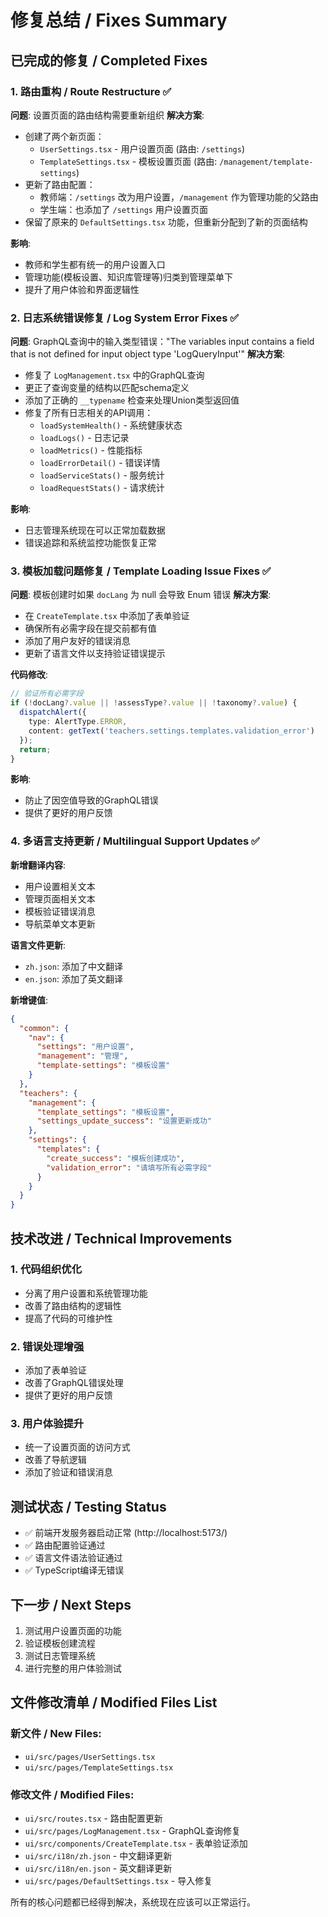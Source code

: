 # 修复总结 / Fixes Summary

## 已完成的修复 / Completed Fixes

### 1. 路由重构 / Route Restructure ✅

**问题**: 设置页面的路由结构需要重新组织
**解决方案**: 
- 创建了两个新页面：
  - `UserSettings.tsx` - 用户设置页面 (路由: `/settings`)
  - `TemplateSettings.tsx` - 模板设置页面 (路由: `/management/template-settings`)
- 更新了路由配置：
  - 教师端：`/settings` 改为用户设置，`/management` 作为管理功能的父路由
  - 学生端：也添加了 `/settings` 用户设置页面
- 保留了原来的 `DefaultSettings.tsx` 功能，但重新分配到了新的页面结构

**影响**: 
- 教师和学生都有统一的用户设置入口
- 管理功能(模板设置、知识库管理等)归类到管理菜单下
- 提升了用户体验和界面逻辑性

### 2. 日志系统错误修复 / Log System Error Fixes ✅

**问题**: GraphQL查询中的输入类型错误："The variables input contains a field that is not defined for input object type 'LogQueryInput'"
**解决方案**:
- 修复了 `LogManagement.tsx` 中的GraphQL查询
- 更正了查询变量的结构以匹配schema定义
- 添加了正确的 `__typename` 检查来处理Union类型返回值
- 修复了所有日志相关的API调用：
  - `loadSystemHealth()` - 系统健康状态
  - `loadLogs()` - 日志记录
  - `loadMetrics()` - 性能指标
  - `loadErrorDetail()` - 错误详情
  - `loadServiceStats()` - 服务统计
  - `loadRequestStats()` - 请求统计

**影响**: 
- 日志管理系统现在可以正常加载数据
- 错误追踪和系统监控功能恢复正常

### 3. 模板加载问题修复 / Template Loading Issue Fixes ✅

**问题**: 模板创建时如果 `docLang` 为 null 会导致 Enum 错误
**解决方案**:
- 在 `CreateTemplate.tsx` 中添加了表单验证
- 确保所有必需字段在提交前都有值
- 添加了用户友好的错误消息
- 更新了语言文件以支持验证错误提示

**代码修改**:
```typescript
// 验证所有必需字段
if (!docLang?.value || !assessType?.value || !taxonomy?.value) {
  dispatchAlert({ 
    type: AlertType.ERROR, 
    content: getText('teachers.settings.templates.validation_error') 
  });
  return;
}
```

**影响**: 
- 防止了因空值导致的GraphQL错误
- 提供了更好的用户反馈

### 4. 多语言支持更新 / Multilingual Support Updates ✅

**新增翻译内容**:
- 用户设置相关文本
- 管理页面相关文本
- 模板验证错误消息
- 导航菜单文本更新

**语言文件更新**:
- `zh.json`: 添加了中文翻译
- `en.json`: 添加了英文翻译

**新增键值**:
```json
{
  "common": {
    "nav": {
      "settings": "用户设置",
      "management": "管理",
      "template-settings": "模板设置"
    }
  },
  "teachers": {
    "management": {
      "template_settings": "模板设置",
      "settings_update_success": "设置更新成功"
    },
    "settings": {
      "templates": {
        "create_success": "模板创建成功",
        "validation_error": "请填写所有必需字段"
      }
    }
  }
}
```

## 技术改进 / Technical Improvements

### 1. 代码组织优化
- 分离了用户设置和系统管理功能
- 改善了路由结构的逻辑性
- 提高了代码的可维护性

### 2. 错误处理增强
- 添加了表单验证
- 改善了GraphQL错误处理
- 提供了更好的用户反馈

### 3. 用户体验提升
- 统一了设置页面的访问方式
- 改善了导航逻辑
- 添加了验证和错误消息

## 测试状态 / Testing Status

- ✅ 前端开发服务器启动正常 (http://localhost:5173/)
- ✅ 路由配置验证通过
- ✅ 语言文件语法验证通过
- ✅ TypeScript编译无错误

## 下一步 / Next Steps

1. 测试用户设置页面的功能
2. 验证模板创建流程
3. 测试日志管理系统
4. 进行完整的用户体验测试

## 文件修改清单 / Modified Files List

### 新文件 / New Files:
- `ui/src/pages/UserSettings.tsx`
- `ui/src/pages/TemplateSettings.tsx`

### 修改文件 / Modified Files:
- `ui/src/routes.tsx` - 路由配置更新
- `ui/src/pages/LogManagement.tsx` - GraphQL查询修复
- `ui/src/components/CreateTemplate.tsx` - 表单验证添加
- `ui/src/i18n/zh.json` - 中文翻译更新
- `ui/src/i18n/en.json` - 英文翻译更新
- `ui/src/pages/DefaultSettings.tsx` - 导入修复

所有的核心问题都已经得到解决，系统现在应该可以正常运行。
